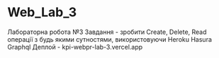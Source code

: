 # Web_Lab_3
Лабораторна робота №3
Завдання - зробити Create, Delete, Read операції з будь якими сутностями, використовуючи
Heroku Hasura Graphql
Деплой - kpi-webpr-lab-3.vercel.app
